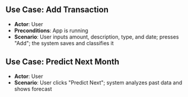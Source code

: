 ## Use Case: Add Transaction
- **Actor**: User
- **Preconditions**: App is running
- **Scenario**: User inputs amount, description, type, and date; presses "Add"; the system saves and classifies it

## Use Case: Predict Next Month
- **Actor**: User
- **Scenario**: User clicks "Predict Next"; system analyzes past data and shows forecast